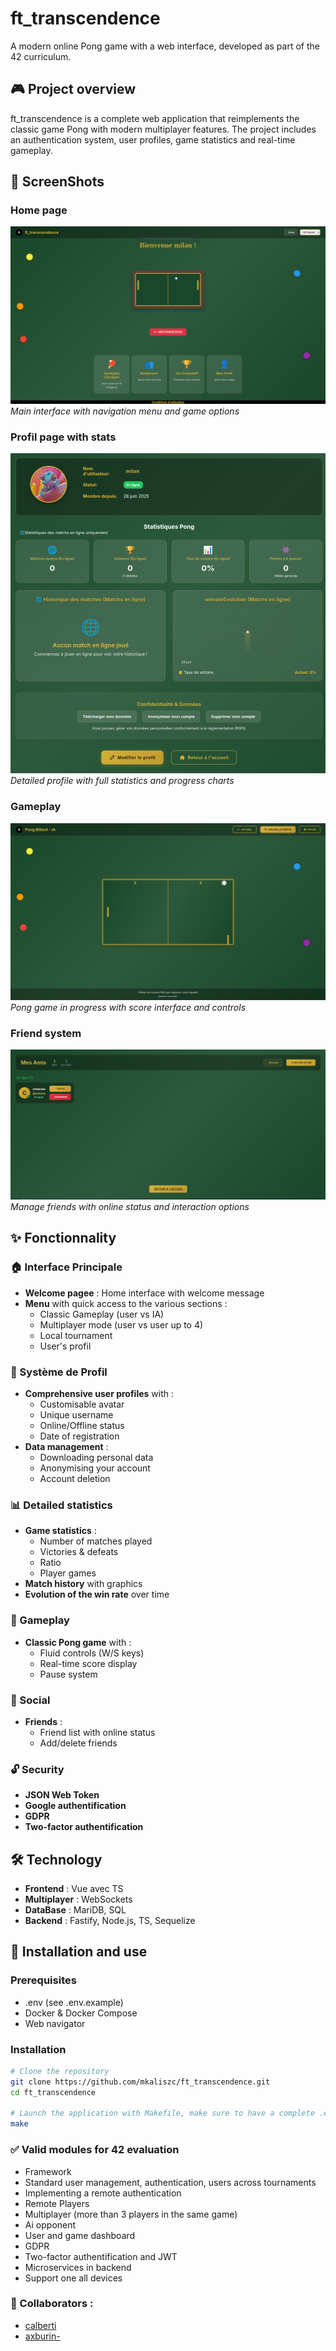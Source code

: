 # ft_transcendence

A modern online Pong game with a web interface, developed as part of the 42 curriculum.

## 🎮 Project overview

ft_transcendence is a complete web application that reimplements the classic game Pong with modern multiplayer features. The project includes an authentication system, user profiles, game statistics and real-time gameplay.

## 📸 ScreenShots

### Home page
![Interface d'accueil](screenshots/home.png)
*Main interface with navigation menu and game options*

### Profil page with stats
![Profil utilisateur](screenshots/profile.png)
*Detailed profile with full statistics and progress charts*

### Gameplay
![Gameplay](screenshots/gameplay.png)
*Pong game in progress with score interface and controls*

### Friend system
![Système d'amis](screenshots/friends.png)
*Manage friends with online status and interaction options*

## ✨ Fonctionnality

### 🏠 Interface Principale
- **Welcome pagee** : Home interface with welcome message
- **Menu** with quick access to the various sections :
  - Classic Gameplay (user vs IA)
  - Multiplayer mode (user vs user up to 4)
  - Local tournament
  - User's profil

### 👤 Système de Profil
- **Comprehensive user profiles** with :
  - Customisable avatar
  - Unique username
  - Online/Offline status
  - Date of registration
- **Data management** :
  - Downloading personal data
  - Anonymising your account
  - Account deletion

### 📊 Detailed statistics
- **Game statistics** :
  - Number of matches played
  - Victories & defeats
  - Ratio
  - Player games
- **Match history** with graphics
- **Evolution of the win rate** over time

### 🎯 Gameplay
- **Classic Pong game** with :
  - Fluid controls (W/S keys)
  - Real-time score display
  - Pause system

### 👥 Social
- **Friends** :
  - Friend list with online status
  - Add/delete friends

### 🔓 Security
- **JSON Web Token**
- **Google authentification**
- **GDPR**
- **Two-factor authentification**

## 🛠️ Technology

- **Frontend** : Vue avec TS
- **Multiplayer** : WebSockets
- **DataBase** : MariDB, SQL
- **Backend** : Fastify, Node.js, TS, Sequelize

## 🚀  Installation and use

### Prerequisites
- .env (see .env.example)
- Docker & Docker Compose
- Web navigator

### Installation
```bash
# Clone the repository
git clone https://github.com/mkaliszc/ft_transcendence.git
cd ft_transcendence

# Launch the application with Makefile, make sure to have a complete .env
make
```

### ✅ Valid modules for 42 evaluation 
- Framework
- Standard user management, authentication, users across
tournaments
- Implementing a remote authentication
- Remote Players
- Multiplayer (more than 3 players in the same game)
- Ai opponent
- User and game dashboard
- GDPR
- Two-factor authentification and JWT
- Microservices in backend
- Support one all devices

### 🤝 Collaborators :
- [calberti](https://github.com/charles-albertini)
- [axburin-](https://github.com/axburin)
